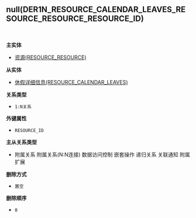 ## null(DER1N_RESOURCE_CALENDAR_LEAVES_RESOURCE_RESOURCE_RESOURCE_ID) <!-- {docsify-ignore-all} -->



<br>
<p class="panel-title"><b>主实体</b></p>

* [资源(RESOURCE_RESOURCE)](module/resource/resource_resource)

<p class="panel-title"><b>从实体</b></p>

* [休假详细信息(RESOURCE_CALENDAR_LEAVES)](module/resource/resource_calendar_leaves)

<p class="panel-title"><b>关系类型</b></p>

* `1:N关系`

<p class="panel-title"><b>外键属性</b></p>

* `RESOURCE_ID`

<p class="panel-title"><b>主从关系类型</b></p>

* <i class="fa fa-square"/></i> 附属关系 <i class="fa fa-square"/></i> 附属关系(N:N连接) <i class="fa fa-square"/></i> 数据访问控制 <i class="fa fa-square"/></i> 嵌套操作 <i class="fa fa-square"/></i> 递归关系 <i class="fa fa-square"/></i> 关联通知 <i class="fa fa-square"/></i> 附属扩展

<p class="panel-title"><b>删除方式</b></p>

* `置空`

<p class="panel-title"><b>删除顺序</b></p>

* `0`
